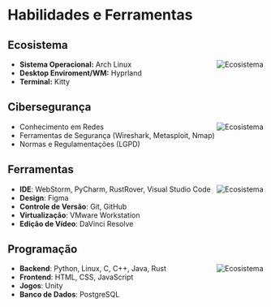 # Habilidades e Ferramentas


## **Ecosistema**
<img align="right" alt="Ecosistema" src="https://go-skill-icons.vercel.app/api/icons?i=arch,hyprland,kitty&titles=true" />

- **Sistema Operacional:** Arch Linux
- **Desktop Enviroment/WM:** Hyprland
- **Terminal:** Kitty


## **Cibersegurança**
<img align="right" alt="Ecosistema" src="https://go-skill-icons.vercel.app/api/icons?i=linux,wireshark,kali&perline=4&titles=true"/>

- Conhecimento em Redes 
- Ferramentas de Segurança (Wireshark, Metasploit, Nmap)
- Normas e Regulamentações (LGPD)

## **Ferramentas**
<img align="right" alt="Ecosistema" src="https://go-skill-icons.vercel.app/api/icons?i=vmwareworkstation,webstorm,pycharm,rustrover,github,figma,gimp,davinci&perline=4&titles=true"/>

- **IDE**: WebStorm, PyCharm, RustRover, Visual Studio Code
- **Design**: Figma
- **Controle de Versão**: Git, GitHub
- **Virtualização**: VMware Workstation
- **Edição de Vídeo**: DaVinci Resolve

## **Programação**
<img align="right" alt="Ecosistema" src="https://go-skill-icons.vercel.app/api/icons?i=rust,python,bash,html,css,js&perline=3&titles=true" />


- **Backend**: Python, Linux, C, C++, Java, Rust
- **Frontend**: HTML, CSS, JavaScript
- **Jogos**: Unity
- **Banco de Dados**: PostgreSQL